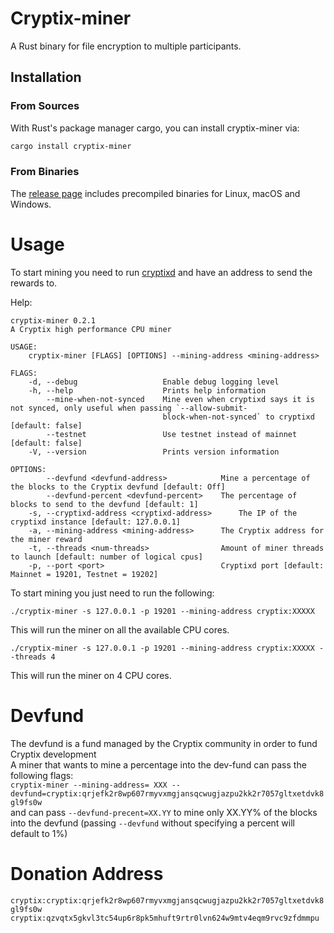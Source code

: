 # Cryptix-miner

A Rust binary for file encryption to multiple participants. 


## Installation
### From Sources
With Rust's package manager cargo, you can install cryptix-miner via:

```sh
cargo install cryptix-miner
```

### From Binaries
The [release page](https://github.com/elichai/cryptix-miner/releases) includes precompiled binaries for Linux, macOS and Windows.


# Usage
To start mining you need to run [cryptixd](https://github.com/cryptix-network/rusty-cryptix) and have an address to send the rewards to.

Help:
```
cryptix-miner 0.2.1
A Cryptix high performance CPU miner

USAGE:
    cryptix-miner [FLAGS] [OPTIONS] --mining-address <mining-address>

FLAGS:
    -d, --debug                   Enable debug logging level
    -h, --help                    Prints help information
        --mine-when-not-synced    Mine even when cryptixd says it is not synced, only useful when passing `--allow-submit-
                                  block-when-not-synced` to cryptixd  [default: false]
        --testnet                 Use testnet instead of mainnet [default: false]
    -V, --version                 Prints version information

OPTIONS:
        --devfund <devfund-address>            Mine a percentage of the blocks to the Cryptix devfund [default: Off]
        --devfund-percent <devfund-percent>    The percentage of blocks to send to the devfund [default: 1]
    -s, --cryptixd-address <cryptixd-address>      The IP of the cryptixd instance [default: 127.0.0.1]
    -a, --mining-address <mining-address>      The Cryptix address for the miner reward
    -t, --threads <num-threads>                Amount of miner threads to launch [default: number of logical cpus]
    -p, --port <port>                          Cryptixd port [default: Mainnet = 19201, Testnet = 19202]
```

To start mining you just need to run the following:

`./cryptix-miner -s 127.0.0.1 -p 19201 --mining-address cryptix:XXXXX`


This will run the miner on all the available CPU cores.

`./cryptix-miner -s 127.0.0.1 -p 19201 --mining-address cryptix:XXXXX --threads 4 `

This will run the miner on 4 CPU cores.

# Devfund
The devfund is a fund managed by the Cryptix community in order to fund Cryptix development <br>
A miner that wants to mine a percentage into the dev-fund can pass the following flags: <br>
`cryptix-miner --mining-address= XXX --devfund=cryptix:qrjefk2r8wp607rmyvxmgjansqcwugjazpu2kk2r7057gltxetdvk8gl9fs0w` <br>
and can pass `--devfund-precent=XX.YY` to mine only XX.YY% of the blocks into the devfund (passing `--devfund` without specifying a percent will default to 1%)

# Donation Address
`cryptix:cryptix:qrjefk2r8wp607rmyvxmgjansqcwugjazpu2kk2r7057gltxetdvk8gl9fs0w`
`cryptix:qzvqtx5gkvl3tc54up6r8pk5mhuft9rtr0lvn624w9mtv4eqm9rvc9zfdmmpu`